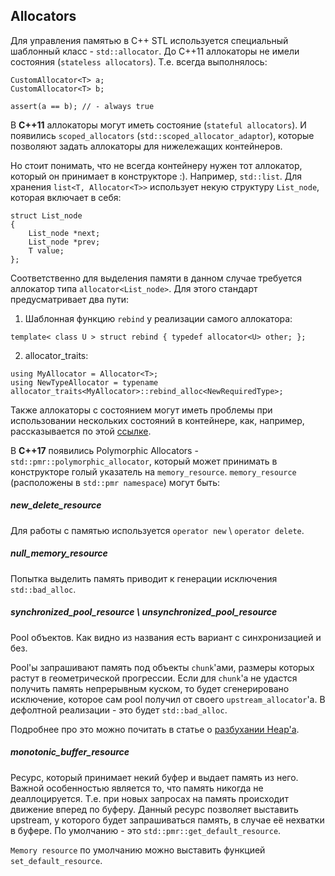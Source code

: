 ## Allocators
Для управления памятью в C++ STL используется специальный шаблонный класс - `std::allocator`. До С++11 аллокаторы не имели состояния (`stateless allocators`).
Т.е. всегда выполнялось:
```
CustomAllocator<T> a;
CustomAllocator<T> b;
    
assert(a == b); // - always true
```


В **C++11** аллокаторы могут иметь состояние (`stateful allocators`). И появились `scoped_allocators` (`std::scoped_allocator_adaptor`), которые позволяют задать аллокаторы для нижележащих контейнеров.

Но стоит понимать, что не всегда контейнеру нужен тот аллокатор, который он принимает в конструкторе :). Например, `std::list`.
Для хранения `list<T, Allocator<T>>` использует некую структуру `List_node`, которая включает в себя:
```
struct List_node
{
    List_node *next;
    List_node *prev;
    T value;
};
```
Соответственно для выделения памяти в данном случае требуется аллокатор типа `allocator<List_node>`. Для этого стандарт предусматривает два пути:
1. Шаблонная функцию `rebind` у реализации самого аллокатора:
```
template< class U > struct rebind { typedef allocator<U> other; };
```
2. allocator_traits:
```
using MyAllocator = Allocator<T>;
using NewTypeAllocator = typename allocator_traits<MyAllocator>::rebind_alloc<NewRequiredType>;
```

Также аллокаторы с состоянием могут иметь проблемы при использовании нескольких состояний в контейнере, как, например, рассказывается по этой [ссылке](https://youtu.be/DIH-9ae_3DE?t=618).


В **С++17** появились Polymorphic Allocators - `std::pmr::polymorphic_allocator`, который может принимать в конструкторе голый указатель на  `memory_resource`.
`memory_resource` (расположены в `std::pmr namespace`) могут быть:

##### *new_delete_resource*
Для работы с памятью используется `operator new` \ `operator delete`.

##### *null_memory_resource*
Попытка выделить память приводит к генерации исключения `std::bad_alloc`.

##### *synchronized_pool_resource* \ *unsynchronized_pool_resource*
Pool объектов. Как видно из названия есть вариант с синхронизацией и без.

Pool'ы запрашивают память под объекты `chunk`'ами, размеры которых растут в геометрической прогрессии.
Если для `chunk`'а не удастся получить память непрерывным куском, то будет сгенерировано исключение, которое сам pool получил от своего `upstream_allocator`'а. В дефолтной реализации - это будет `std::bad_alloc`.

Подробнее про это можно почитать в статье о [разбухании Heap'а](BubblesOfUnusedMemoryInHeap.md).

##### *monotonic_buffer_resource*
Ресурс, который принимает некий буфер и выдает память из него.
Важной особенностью является то, что память никогда не деаллоцируется. Т.е. при новых запросах на память происходит движение вперед по буферу.
Данный ресурс позволяет выставить upstream, у которого будет запрашиваться память, в случае её нехватки в буфере. По умолчанию - это `std::pmr::get_default_resource`.

`Memory resource` по умолчанию можно выставить функцией `set_default_resource`.
